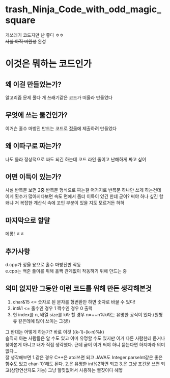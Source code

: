 # trash_Ninja_Code_with_odd_magic_square
개쓰래기 코드지만 난 좋다 ㅎㅎ<br>
~~사실 아직 미완성~~ 완성<br>
# 이것은 뭐하는 코드인가
## 왜 이걸 만들었는가?
알고리즘 문제 풀다 개 쓰래기같은 코드가 떠올라 만들었다
## 무엇에 쓰는 물건인가?
이거슨 홀수 마방진 만드는 코드로 [정올](http://jungol.co.kr/bbs/board.php?bo_table=pbank&wr_id=1338&sca=2020)에 제출하려 만들었다
## 왜 이따구로 짜는가?
나도 몰라 정상적으로 짜도 되긴 하는데 코드 라인 줄이고 난해하게 짜고 싶어
## 어떤 이득이 있는가?
사실 반복문 보면 2중 반복문 형식으로 짜는걸 어거지로 반복문 하나만 쓰게 하는건데 이게 횟수가 많아지다보면 속도 면에서 좀더 이득이 있긴 한데 굳이? 써야 하나 싶긴 함 왜냐 저 복잡한 계산식 속에 꼬인 부분이 있을 지도 모르거든 허허
## 마지막으로 할말
메롱! ㅎㅎ
## 추가사항
d.cpp가 정올 용으로 홀수 마방진만 작동<br>
e.cpp는 백준 풀이를 위해 홀짝 관계없이 작동하기 위해 만드는 중

## 의미 없지만 그동안 이런 코드를 위해 만든 생각해본것
1. char&15 <= 숫자로 된 문자를 형변환만 하면 숫자로 바꿀 수 있다!  
2. int&1 <= 홀수인 경우 1 짝수인 경우 0 출력  
3. 현 index를 n, 배열 size를 k라 할 경우 n=++n%k라는 유명한 공식이 있다.(원형큐 같은데에 많이 쓰이는 그것!)

그 반대는 어떻게 하는가? 바로 이것 ((k-1)-(k-n)%k)  
솔직히 아는 사람들은 알 수도 있고 이미 유명할 수도 있지만 이거 다른 사람한테 듣거나 찾아본게 아니고 내가 직접 생각했다. 근데 굳이 이거 써야 하냐 묻는다면 하지마라 의미 없다...  
잘 생각해보면 1.같은 경우 C++은 atoi쓰면 되고 JAVA도 Integer.parseInt같은 좋은 함수도 있고 char-'0'해도 된다. 2.은 유명한 int%2하면 되고 3.은 그냥 조건문 쓰면 되고(삼항연산자도 가능) 그냥 할짓없어서 사용하는 뻘짓이다 헤헿